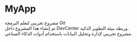 # MyApp

مشروع تجريبي لتعلم البرمجة Git  
تم إنشاء هذا المشروع داخل DevCenter وربطه ببيئة التطوير الذكية.  
مشروع تجريبي لإدارة وتحليل البيانات باستخدام أدوات الذكاء الصناعي.
